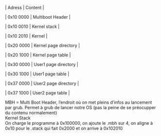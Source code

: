 | Adress     | Content   |

| 0x10 0000      | Multiboot Header         |

| 0x10 0010      | Kernel stack             |

| 0x10 2010      | Kernel                   |

| 0x20 0000      | Kernel page directory    |

| 0x20 1000      | Kernel page table        |

| 0x30 0000      | User1 page directory     |

| 0x30 1000      | User1 page table         |

| 0x37 0000      | User2 page directory     |

| 0x37 1000      | User2 page table         |



  
MBH = Multi Boot Header, l’endroit où on met pleins d’infos au lancement par grub. Permet à grub de lancer notre OS (pas la peine de se préocupper du contenu normalement)  
Kernel Stack  
On charge le programme à 0x100000, on ajoute le .mbh sur 4, on aligne à 0x10 pour le .stack qui fait 0x2000 et on arrive à 0x102010  

